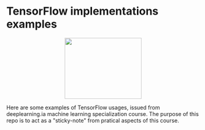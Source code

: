 # TensorFlow implementations examples


<p align="center">
<img width="200" height="160" src="https://upload.wikimedia.org/wikipedia/commons/thumb/2/2d/Tensorflow_logo.svg/1915px-Tensorflow_logo.svg.png">
 </p>

Here are some examples of TensorFlow usages, issued from deeplearning.ia machine learning specialization course.
The purpose of this repo is to act as a "sticky-note" from pratical aspects of this course.
